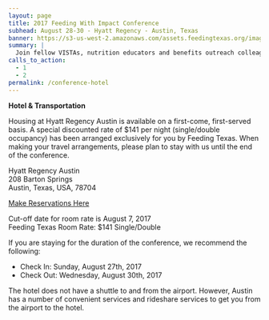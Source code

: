 ```yaml
---
layout: page
title: 2017 Feeding With Impact Conference
subhead: August 28-30 - Hyatt Regency - Austin, Texas
banner: https://s3-us-west-2.amazonaws.com/assets.feedingtexas.org/images/banners/banner-02.jpg
summary: |
  Join fellow VISTAs, nutrition educators and benefits outreach colleagues in Austin for the third annual “Feeding With Impact” Conference. 
calls_to_action:
  - 1
  - 2
permalink: /conference-hotel
---
```

**Hotel & Transportation**

Housing at Hyatt Regency Austin is available on a first-come, first-served basis. A special discounted rate of $141 per night (single/double occupancy) has been arranged exclusively for you by Feeding Texas. When making your travel arrangements, please plan to stay with us until the end of the conference.

Hyatt Regency Austin    
208 Barton Springs    
Austin, Texas, USA, 78704

[Make Reservations Here](https://aws.passkey.com/go/feedingtx)

Cut-off date for room rate is August 7, 2017    
Feeding Texas Room Rate: $141 Single/Double

If you are staying for the duration of the conference, we recommend the following:     

* Check In: Sunday, August 27th, 2017
* Check Out: Wednesday, August 30th, 2017

The hotel does not have a shuttle to and from the airport. However, Austin has a number of convenient services and rideshare services to get you from the airport to the hotel. 
